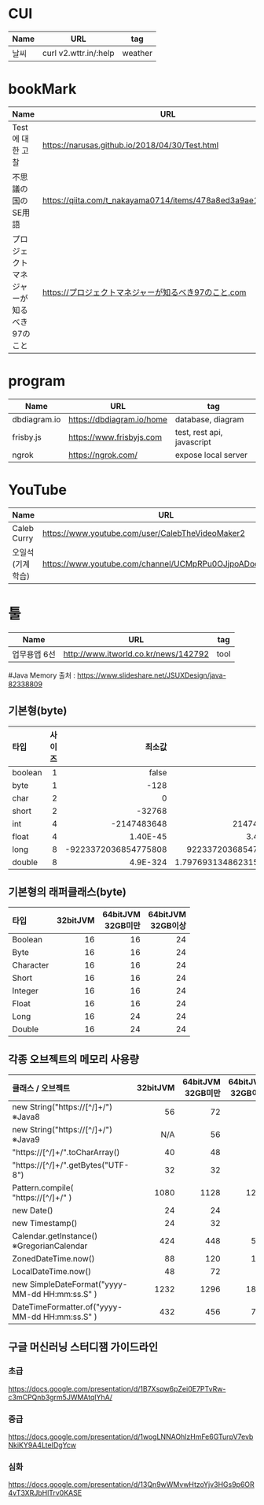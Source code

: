 
# CUI
| Name                   | URL                                                     | tag                                     |
| ---------------------- | ------------------------------------------------------- | --------------------------------------- |
| 날씨                    | curl v2.wttr.in/:help                                   | weather                                 |

# bookMark
| Name                   | URL                                                     | tag                                     |
| ---------------------- | ------------------------------------------------------- | --------------------------------------- |
| Test에 대한 고찰          | https://narusas.github.io/2018/04/30/Test.html          | test                                    |
| 不思議の国のSE用語         | https://qiita.com/t_nakayama0714/items/478a8ed3a9ae143ad854  | IT                                    |
| プロジェクトマネジャーが知るべき97のこと | https://プロジェクトマネジャーが知るべき97のこと.com | PM |

# program
| Name                   | URL                                                     | tag                                     |
| ---------------------- | ------------------------------------------------------- | --------------------------------------- |
| dbdiagram.io           | https://dbdiagram.io/home                               | database, diagram                       |
| frisby.js              | https://www.frisbyjs.com                                | test, rest api, javascript              |
| ngrok                  | https://ngrok.com/                                      | expose local server                     |

# YouTube
| Name                   | URL                                                     | tag                                     |
| ---------------------- | ------------------------------------------------------- | --------------------------------------- |
| Caleb Curry            |  https://www.youtube.com/user/CalebTheVideoMaker2       | programming, tutorial                   |
| 오일석(기계학습)           | https://www.youtube.com/channel/UCMpRPu0OJjpoADoqhApEjrQ | machine learning                   |

# 툴
| Name                   | URL                                                     | tag                                     |
| ---------------------- | ------------------------------------------------------- | --------------------------------------- |
| 업무용앱 6선            | http://www.itworld.co.kr/news/142792                    | tool                                    |



#Java Memory
출처 : https://www.slideshare.net/JSUXDesign/java-82338809

## 기본형(byte)
| 타입     | 사이즈 | 최소값                 | 최대값                  |
| :------ | ---: | -------------------: | ---------------------: |
| boolean |    1 |                false |                   true |
| byte    |    1 |                 -128 |                    127 |
| char    |    2 |                    0 |                  65535 |
| short   |    2 |               -32768 |                  32767 |
| int     |    4 |          -2147483648 |             2147483647 |
| float   |    4 |             1.40E-45 |               3.40E+38 |
| long    |    8 | -9223372036854775808 |    9223372036854775807 |
| double  |    8 |             4.9E-324 | 1.7976931348623157E308 |


## 기본형의 래퍼클래스(byte)
| 타입       | 32bitJVM | 64bitJVM<br/>32GB미만 | 64bitJVM<br/>32GB이상 |
| :-------- | -------: | -------------------: | -------------------: |
| Boolean   |       16 |                   16 |                   24 |
| Byte      |       16 |                   16 |                   24 |
| Character |       16 |                   16 |                   24 |
| Short     |       16 |                   16 |                   24 |
| Integer   |       16 |                   16 |                   24 |
| Float     |       16 |                   16 |                   24 |
| Long      |       16 |                   24 |                   24 |
| Double    |       16 |                   24 |                   24 |

## 각종 오브젝트의 메모리 사용량
| 클래스 / 오브젝트                                  | 32bitJVM | 64bitJVM<br/>32GB미만 | 64bitJVM<br/>32GB이상 |
| :--------------------------------------------- | -------: | -------------------: | -------------------: |
| new String("https://[^/]+/") ※Java8            |       56 |                   72 |                   88 |
| new String("https://[^/]+/") ※Java9            |      N/A |                   56 |                   72 |
| "https://[^/]+/".toCharArray()                 |       40 |                   48 |                   56 |
| "https://[^/]+/".getBytes("UTF-8")             |       32 |                   32 |                   40 |
| Pattern.compile( "https://[^/]+/" )            |     1080 |                 1128 |                 1256 |
| new Date()                                     |       24 |                   24 |                   32 |
| new Timestamp()                                |       24 |                   32 |                   40 |
| Calendar.getInstance() ※GregorianCalendar      |      424 |                  448 |                  544 |
| ZonedDateTime.now()                            |       88 |                  120 |                  152 |
| LocalDateTime.now()                            |       48 |                   72 |                   80 |
| new SimpleDateFormat("yyyy-MM-dd HH:mm:ss.S" ) |     1232 |                 1296 |                 1880 |
| DateTimeFormatter.of("yyyy-MM-dd HH:mm:ss.S" ) |      432 |                  456 |                  704 |

## 구글 머신러닝 스터디잼 가이드라인
### 초급
https://docs.google.com/presentation/d/1B7Xsqw6pZei0E7PTvRw-c3mCPQnb3grm5JWMAtqlYhA/
### 중급
https://docs.google.com/presentation/d/1wogLNNAOhlzHmFe6GTurpV7evbNkiKY9A4LteIDgYcw
### 심화
https://docs.google.com/presentation/d/13Qn9wWMvwHtzoYjv3HGs9p6OR4vT3XRJbHlTrv0KASE
